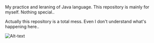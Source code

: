 My practice and leraning of Java language. This repository is mainly for myself. Nothing special.. 

Actually this repository is a total mess. Even I don't understand what's happening here..

![Alt-text](https://sun9-58.userapi.com/impg/c858224/v858224475/1428b7/uiTpZDAr8Sg.jpg?size=1208x866&quality=96&proxy=1&sign=c189479da23446b2f526734d156d9b66&type=album)


